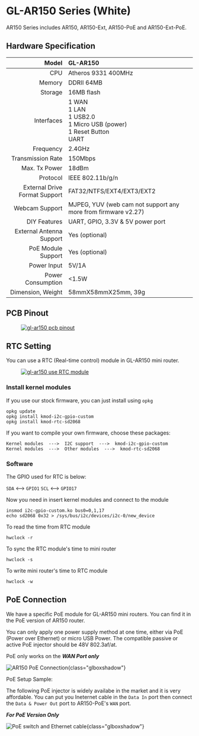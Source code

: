 # 	GL-AR150 Series (White)

AR150 Series includes AR150, AR150-Ext, AR150-PoE and AR150-Ext-PoE.

## Hardware Specification

|                         Model | GL-AR150                                                     |
| ----------------------------: | :----------------------------------------------------------- |
|                           CPU | Atheros 9331 400MHz                                          |
|                        Memory | DDRII 64MB                                                   |
|                       Storage | 16MB flash                                                   |
|                    Interfaces | 1 WAN<br>1 LAN<br>1 USB2.0<br>1 Micro USB (power)<br>1 Reset Button<br>UART |
|                     Frequency | 2.4GHz                                                       |
|             Transmission Rate | 150Mbps                                                      |
|                 Max. Tx Power | 18dBm                                                        |
|                      Protocol | IEEE 802.11b/g/n                                             |
| External Drive Format Support | FAT32/NTFS/EXT4/EXT3/EXT2                                    |
|                Webcam Support | MJPEG, YUV (web cam not support any more from firmware v2.27) |
|                  DIY Features | UART, GPIO,  3.3V & 5V power port                            |
|      External Antenna Support | Yes (optional)                                               |
|            PoE Module Support | Yes (optional)                                               |
|                   Power Input | 5V/1A                                                        |
|             Power Consumption | <1.5W                                                        |
|             Dimension, Weight | 58mmX58mmX25mm, 39g                                          |



## PCB Pinout

<div class="gl-lightbox" itemscope itemtype="http://schema.org/ImageGallery">
  <figure itemprop="associatedMedia" itemscope itemtype="http://schema.org/ImageObject">
    <a href="https://static.gl-inet.com/docs/en/2.x/hardware/ar150/src/AR150-V4.4-PINOUT.jpg" itemprop="contentUrl" data-size="960x720">
      <img src="https://static.gl-inet.com/docs/en/2.x/hardware/ar150/src/AR150-V4.4-PINOUT.jpg" itemprop="thumbnail" alt="gl-ar150 pcb pinout" loading="lazy" />
    </a>
  </figure>
</div>

## RTC Setting

You can use a RTC (Real-time control) module in GL-AR150 mini router.

<div class="gl-lightbox" itemscope itemtype="http://schema.org/ImageGallery">
  <figure itemprop="associatedMedia" itemscope itemtype="http://schema.org/ImageObject">
    <a href="https://static.gl-inet.com/docs/en/2.x/hardware/ar150/src/rtc_1200x1200.jpg" itemprop="contentUrl" data-size="786x478">
      <img src="https://static.gl-inet.com/docs/en/2.x/hardware/ar150/src/rtc_1200x1200.jpg" itemprop="thumbnail" alt="gl-ar150 use RTC module" loading="lazy" />
    </a>
  </figure>
</div>

### Install kernel modules

If you use our stock firmware, you can just install using `opkg`

```
opkg update
opkg install kmod-i2c-gpio-custom
opkg install kmod-rtc-sd2068
```

If you want to compile your own firmware, choose these packages:

```
Kernel modules  --->  I2C support  --->  kmod-i2c-gpio-custom
Kernel modules  --->  Other modules  --->  kmod-rtc-sd2068
```

### Software

The GPIO used for RTC is below:

`SDA` <--> `GPIO1`
`SCL` <--> `GPIO17`

Now you need in insert kernel modules and connect to the module

```
insmod i2c-gpio-custom.ko bus0=0,1,17
echo sd2068 0x32 > /sys/bus/i2c/devices/i2c-0/new_device
```

To read the time from RTC module

```
hwclock -r
```

To sync the RTC module's time to mini router

```
hwclock -s
```

To write mini router's time to RTC module

```
hwclock -w
```





## PoE Connection

We have a specific PoE module for GL-AR150 mini routers. You can find it in the PoE version of AR150 router.

You can only apply one power supply method at one time, either via PoE (Power over Ethernet) or micro USB Power. The compatible passive or active PoE injector should be 48V 802.3af/at.

PoE only works on the ***WAN Port only***



![AR150 PoE Connection](https://static.gl-inet.com/docs/en/2.x/hardware/ar150/src/AR150-PoE_setup.png){class="glboxshadow"}



PoE Setup Sample: 

The following PoE injector is widely availabe in the market and it is very affordable. You can put you Ineternet cable in the `Data In` port then connect the `Data & Power Out` port to AR150-PoE's `WAN` port.

***For PoE Version Only***

![PoE switch and Ethernet cable](https://static.gl-inet.com/docs/en/2.x/hardware/ar150/src/white_1000x1000_PoE_2.jpg){class="glboxshadow"} 







